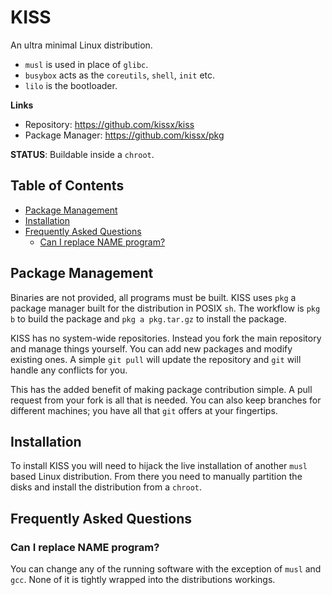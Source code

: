 # KISS

An ultra minimal Linux distribution.

- `musl` is used in place of `glibc`.
- `busybox` acts as the `coreutils`, `shell`, `init` etc.
- `lilo` is the bootloader.


**Links**

- Repository: <https://github.com/kissx/kiss>
- Package Manager: <https://github.com/kissx/pkg>


**STATUS**: Buildable inside a `chroot`.


## Table of Contents

<!-- vim-markdown-toc GFM -->

* [Package Management](#package-management)
* [Installation](#installation)
* [Frequently Asked Questions](#frequently-asked-questions)
    * [Can I replace NAME program?](#can-i-replace-name-program)

<!-- vim-markdown-toc -->


## Package Management

Binaries are not provided, all programs must be built. KISS uses `pkg` a package manager built for the distribution in POSIX `sh`. The workflow is `pkg b` to build the package and `pkg a pkg.tar.gz` to install the package.

KISS has no system-wide repositories. Instead you fork the main repository and manage things yourself. You can add new packages and modify existing ones. A simple `git pull` will update the repository and `git` will handle any conflicts for you.

This has the added benefit of making package contribution simple. A pull request from your fork is all that is needed. You can also keep branches for different machines; you have all that `git` offers at your fingertips.


## Installation

To install KISS you will need to hijack the live installation of another `musl` based Linux distribution. From there you need to manually partition the disks and install the distribution from a `chroot`.


## Frequently Asked Questions

### Can I replace NAME program?

You can change any of the running software with the exception of `musl` and `gcc`. None of it is tightly wrapped into the distributions workings.
